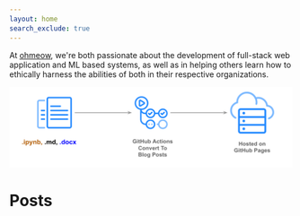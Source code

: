 ```yaml
---
layout: home
search_exclude: true
---
```


At [ohmeow](https://ohmeow.com), we're both passionate about the development of full-stack web application and ML based systems, as well as in helping others learn how to ethically harness the abilities of both in their respective organizations.

![](images/diagram.png "https://github.com/fastai/fastpages")

# Posts
